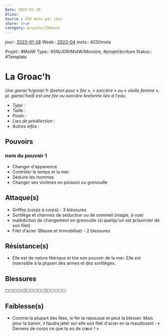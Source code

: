 ```yaml
---
Date: 2023-01-28
Alias:
Source : 250 mots par jour
share: true
category: projets/250mots
---
```

jour::  [2023-01-28](2023-01-28.md)
Week:: [2023-04](2023-04.md)
mots:: 
#250mots 

Projet:: #MotW 
Type:: #SN/JDR/MotW/Monstre, #projet/écriture
Status:: #Template
# La Groac'h


_Une gwrac'h/groac'h (breton pour « fée », « sorcière » ou « vieille femme », pl. gwrac'hed) est une fée ou sorcière bretonne liée à l'eau._

-  *Type* :
-  *Taille* :
-  *Poids* :
-  *Lieu de prédilection* :
-  *Autres infos* :
  
## Pouvoirs

### nom du pouvoir 1

- Changer d'apparence
- Contrôler le temps et la mer
- Séduire les hommes
- Changer ses victimes en poisson ou grenouille

## Attaque(s)

- Griffes (corps à corps) - 3 blessures
- Sortilège et charmes de séduction ou de sommeil (magie, à vue)
- malédiction de changement en grenouille (si quelqu'un est prisonnier de son filet)
- Filet d'acier (Blesse et Immobilise) - 2 blessures

## Résistance(s)

- Elle est de nature féérique et tire son pouvoir de la mer. Elle est insensible à la plupart des armes et des sortilèges.

## Blessures

☐☐☐☐☐|☐☐☐☐☐|☐☐☐☐☐

## Faiblesse(s)

- Comme la plupart des fées, le fer la repousse et peut la blesser. Mais pour la bannir, il faudra jeter sur elle son filet d'acier en la maudissant : « Deviens de corps ce que tu es de cœur ! » 